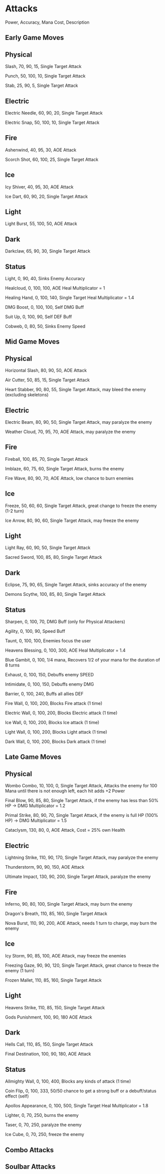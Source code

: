 # Attacks

Power, Accuracy, Mana Cost, Description

## Early Game Moves 



## Physical

Slash, 70, 90, 15, Single Target Attack

Punch, 50, 100, 10, Single Target Attack

Stab, 25, 90, 5, Single Target Attack

## Electric

Electric Needle, 60, 90, 20, Single Target Attack

Electric Snap, 50, 100, 10, Single Target Attack

## Fire

Ashenwind, 40, 95, 30, AOE Attack

Scorch Shot, 60, 100, 25, Single Target Attack

## Ice

Icy Shiver, 40, 95, 30, AOE Attack

Ice Dart, 60, 90, 20, Single Target Attack

## Light

Light Burst, 55, 100, 50, AOE Attack

## Dark

Darkclaw, 65, 90, 30, Single Target Attack

## Status

Light, 0, 90, 40, Sinks Enemy Accuracy

Healcloud, 0, 100, 100, AOE Heal Multiplicator = 1

Healing Hand, 0, 100, 140, Single Target Heal Multiplicator = 1.4

DMG Boost, 0, 100, 100, Self DMG Buff

Suit Up, 0, 100, 90, Self DEF Buff

Cobweb, 0, 80, 50, Sinks Enemy Speed

## Mid Game Moves



## Physical

Horizontal Slash, 80, 90, 50, AOE Attack

Air Cutter, 50, 85, 15, Single Target Attack

Heart Stabber, 90, 80, 55, Single Target Attack, may bleed the enemy (excluding skeletons)

## Electric

Electric Beam, 80, 90, 50, Single Target Attack, may paralyze the enemy

Weather Cloud, 70, 95, 70, AOE Attack, may paralyze the enemy

## Fire

Fireball, 100, 85, 70, Single Target Attack

Imblaze, 60, 75, 60, Single Target Attack, burns the enemy

Fire Wave, 80, 90, 70, AOE Attack, low chance to burn enemies

## Ice

Freeze, 50, 60, 60, Single Target Attack, great change to freeze the enemy (1-2 turn)

Ice Arrow, 80, 90, 60, Single Target Attack, may freeze the enemy

## Light

Light Ray, 60, 90, 50, Single Target Attack

Sacred Sword, 100, 85, 80, Single Target Attack

## Dark

Eclipse, 75, 90, 65, Single Target Attack, sinks accuracy of the enemy

Demons Scythe, 100, 85, 80, Single Target Attack

## Status

Sharpen, 0, 100, 70, DMG Buff (only for Physical Attackers)

Agility, 0, 100, 90, Speed Buff

Taunt, 0, 100, 100, Enemies focus the user

Heavens Blessing, 0, 100, 300, AOE Heal Multiplicator = 1.4

Blue Gambit, 0, 100, 1/4 mana, Recovers 1/2 of your mana for the duration of 8 turns

Exhaust, 0, 100, 150, Debuffs enemy SPEED

Intimidate, 0, 100, 150, Debuffs enemy DMG 

Barrier, 0, 100, 240, Buffs all allies DEF 

Fire Wall, 0, 100, 200, Blocks Fire attack (1 time) 

Electric Wall, 0, 100, 200, Blocks Electric attack (1 time) 

Ice Wall, 0, 100, 200, Blocks Ice attack (1 time) 

Light Wall, 0, 100, 200, Blocks Light attack (1 time) 

Dark Wall, 0, 100, 200, Blocks Dark attack (1 time) 

## Late Game Moves



## Physical

Wombo Combo, 10, 100, 0, Single Target Attack, Attacks the enemy for 100 Mana until there is not enough left, each hit adds +2 Power

Final Blow, 90, 85, 80, Single Target Attack, if the enemy has less than 50% HP -> DMG Multiplicator = 1.2

Primal Strike, 80, 90, 70, Single Target Attack, if the enemy is full HP (100% HP) -> DMG Multiplicator = 1.5

Cataclysm, 130, 80, 0, AOE Attack, Cost = 25% own Health

## Electric

Lightning Strike, 110, 90, 170, Single Target Attack, may paralyze the enemy

Thunderstorm, 90, 90, 150, AOE Attack

Ultimate Impact, 130, 90, 200, Single Target Attack, paralyze the enemy

## Fire

Inferno, 90, 80, 100, Single Target Attack, may burn the enemy

Dragon's Breath, 110, 85, 160, Single Target Attack

Nova Burst, 110, 90, 200, AOE Attack, needs 1 turn to charge, may burn the enemy

## Ice

Icy Storm, 90, 85, 100, AOE Attack, may freeze the enemies

Freezing Gaze, 90, 90, 120, Single Target Attack, great chance to freeze the enemy (1 turn)

Frozen Mallet, 110, 85, 160, Single Target Attack

## Light

Heavens Strike, 110, 85, 150, Single Target Attack

Gods Punishment, 100, 90, 180 AOE Attack

## Dark

Hells Call, 110, 85, 150, Single Target Attack 

Final Destination, 100, 90, 180, AOE Attack

## Status

Allmighty Wall, 0, 100, 400, Blocks any kinds of attack (1 time)

Coin Flip, 0, 100, 333, 50/50 chance to get a strong buff or a debuff/status effect (self) 

Apollos Appearance, 0, 100, 500, Single Target Heal Multiplicator = 1.8

Lighter, 0, 70, 250, burns the enemy

Taser, 0, 70, 250, paralyze the enemy

Ice Cube, 0, 70, 250, freeze the enemy 

## Combo Attacks

## Soulbar Attacks